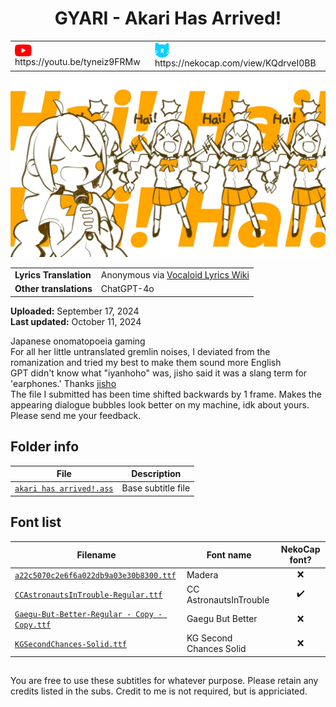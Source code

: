 <h1 align='center'>GYARI - Akari Has Arrived!</h2>

<table align='center'>
    <tr>
        <td> <img src='../.img/youtube.svg' alt='YouTube' width=27 align='center'> &nbsp https://youtu.be/tyneiz9FRMw </td>
        <td> <img src='../.img/nekocap.svg' alt='NekoCap' width=23 align='center'> &nbsp https://nekocap.com/view/KQdrveI0BB </td>
    </tr>
</table>

[![](./preview.webp)](https://www.youtube.com/watch?v=tyneiz9FRMw&nekocap=KQdrveI0BB)

<table align='center'>
    <tr>
        <td> <b>Lyrics Translation</b> </td>
        <td> Anonymous via <a href='https://vocaloidlyrics.fandom.com/wiki/%E3%82%A2%E3%82%AB%E3%83%AA%E3%81%8C%E3%82%84%E3%81%A3%E3%81%A6%E3%81%8D%E3%81%9F%E3%81%9E%E3%81%A3_(Akari_ga_Yatte_Kita_zo)'> Vocaloid Lyrics Wiki </a> </td>
    </tr>
    <tr>
        <td> <b> Other translations </b> </td>
        <td>ChatGPT-4o</td>
    </tr>
</table>

**Uploaded:** September 17, 2024  
**Last updated:** October 11, 2024

Japanese onomatopoeia gaming  
For all her little untranslated gremlin noises, I deviated from the romanization and tried my best to make them sound more English  
GPT didn't know what "iyanhoho" was, jisho said it was a slang term for 'earphones.' Thanks [jisho](https://jisho.org/)  
The file I submitted has been time shifted backwards by 1 frame. Makes the appearing dialogue bubbles look better on my machine, idk about yours. Please send me your feedback.

## Folder info

| File | Description |
| ---- | ----------- |
| [`akari has arrived!.ass`](./akari%20has%20arrived!.ass) | Base subtitle file |

## Font list
| Filename | Font name | NekoCap font? |
| ---- | ---- | :--: |
| [`a22c5070c2e6f6a022db9a03e30b8300.ttf`](./fonts/a22c5070c2e6f6a022db9a03e30b8300.ttf) | Madera |   ❌ |
| [`CCAstronautsInTrouble-Regular.ttf`](https://github.com/abrokecube/subtitles-fonts/blob/main/NekoCap%20fonts/CCAstronautsInTrouble-Regular.ttf) | CC AstronautsInTrouble |  ✔️  |
| [`Gaegu-But-Better-Regular - Copy - Copy.ttf`](./fonts/Gaegu-But-Better-Regular%20-%20Copy%20-%20Copy.ttf) | Gaegu But Better | ❌  |
| [`KGSecondChances-Solid.ttf`](./fonts/KGSecondChances-Solid.ttf) | KG Second Chances Solid |  ❌ |

##
You are free to use these subtitles for whatever purpose. Please retain any credits listed in the subs. Credit to me is not required, but is appriciated.